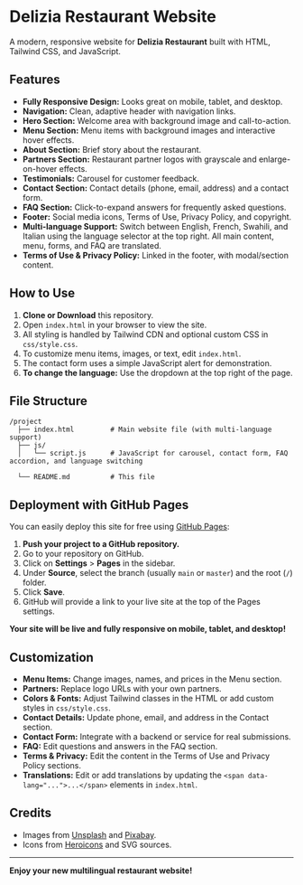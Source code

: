 # Delizia Restaurant Website

A modern, responsive website for **Delizia Restaurant** built with HTML, Tailwind CSS, and JavaScript.

## Features

- **Fully Responsive Design:** Looks great on mobile, tablet, and desktop.
- **Navigation:** Clean, adaptive header with navigation links.
- **Hero Section:** Welcome area with background image and call-to-action.
- **Menu Section:** Menu items with background images and interactive hover effects.
- **About Section:** Brief story about the restaurant.
- **Partners Section:** Restaurant partner logos with grayscale and enlarge-on-hover effects.
- **Testimonials:** Carousel for customer feedback.
- **Contact Section:** Contact details (phone, email, address) and a contact form.
- **FAQ Section:** Click-to-expand answers for frequently asked questions.
- **Footer:** Social media icons, Terms of Use, Privacy Policy, and copyright.
- **Multi-language Support:** Switch between English, French, Swahili, and Italian using the language selector at the top right. All main content, menu, forms, and FAQ are translated.
- **Terms of Use & Privacy Policy:** Linked in the footer, with modal/section content.

## How to Use

1. **Clone or Download** this repository.
2. Open `index.html` in your browser to view the site.
3. All styling is handled by Tailwind CDN and optional custom CSS in `css/style.css`.
4. To customize menu items, images, or text, edit `index.html`.
5. The contact form uses a simple JavaScript alert for demonstration.
6. **To change the language:** Use the dropdown at the top right of the page.

## File Structure

```
/project
  ├── index.html         # Main website file (with multi-language support)
  ├── js/
  │   └── script.js      # JavaScript for carousel, contact form, FAQ accordion, and language switching

  └── README.md          # This file
```

## Deployment with GitHub Pages

You can easily deploy this site for free using [GitHub Pages](https://pages.github.com):

1. **Push your project to a GitHub repository.**
2. Go to your repository on GitHub.
3. Click on **Settings** > **Pages** in the sidebar.
4. Under **Source**, select the branch (usually `main` or `master`) and the root (`/`) folder.
5. Click **Save**.  
6. GitHub will provide a link to your live site at the top of the Pages settings.

**Your site will be live and fully responsive on mobile, tablet, and desktop!**

## Customization

- **Menu Items:** Change images, names, and prices in the Menu section.
- **Partners:** Replace logo URLs with your own partners.
- **Colors & Fonts:** Adjust Tailwind classes in the HTML or add custom styles in `css/style.css`.
- **Contact Details:** Update phone, email, and address in the Contact section.
- **Contact Form:** Integrate with a backend or service for real submissions.
- **FAQ:** Edit questions and answers in the FAQ section.
- **Terms & Privacy:** Edit the content in the Terms of Use and Privacy Policy sections.
- **Translations:** Edit or add translations by updating the `<span data-lang="...">...</span>` elements in `index.html`.

## Credits

- Images from [Unsplash](https://unsplash.com/) and [Pixabay](https://pixabay.com/).
- Icons from [Heroicons](https://heroicons.com/) and SVG sources.

---

**Enjoy your new multilingual restaurant website!**
